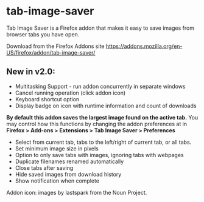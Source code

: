 # tab-image-saver
Tab Image Saver is a Firefox addon that makes it easy to save images from browser tabs you have open.

Download from the Firefox Addons site https://addons.mozilla.org/en-US/firefox/addon/tab-image-saver/

## New in v2.0:
   - Multitasking Support - run addon concurrently in separate windows
   - Cancel running operation (click addon icon)
   - Keyboard shortcut option
   - Display badge on icon with runtime information and count of downloads

**By default this addon saves the largest image found on the active tab.**
You may control how this functions by changing the addon preferences at in **Firefox > Add-ons > Extensions > Tab Image Saver > Preferences**

   - Select from current tab, tabs to the left/right of current tab, or all tabs.
   - Set minimum image size in pixels
   - Option to only save tabs with images, ignoring tabs with webpages
   - Duplicate filenames renamed automatically
   - Close tabs after saving
   - Hide saved images from download history
   - Show notification when complete
    
Addon icon: images by lastspark from the Noun Project.
